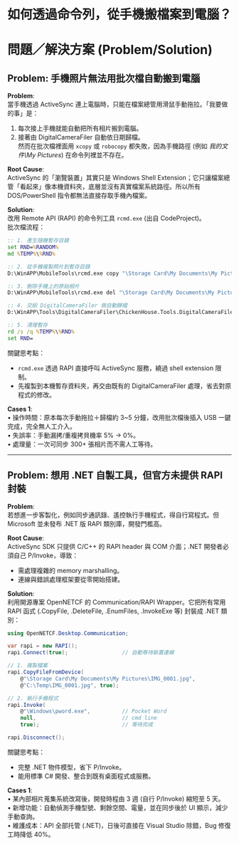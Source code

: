 # 如何透過命令列，從手機搬檔案到電腦？

# 問題／解決方案 (Problem/Solution)

## Problem: 手機照片無法用批次檔自動搬到電腦

**Problem**:  
當手機透過 ActiveSync 連上電腦時，只能在檔案總管用滑鼠手動拖拉。「我要做的事」是：  
1. 每次接上手機就能自動把所有相片搬到電腦。  
2. 接著由 DigitalCameraFiler 自動依日期歸檔。  
然而在批次檔裡面用 `xcopy` 或 `robocopy` 都失敗，因為手機路徑 (例如 *我的文件\My Pictures*) 在命令列裡並不存在。

**Root Cause**:  
ActiveSync 的「瀏覽裝置」其實只是 Windows Shell Extension；它只讓檔案總管「看起來」像本機資料夾，底層並沒有真實檔案系統路徑。所以所有 DOS/PowerShell 指令都無法直接存取手機內檔案。

**Solution**:  
改用 Remote API (RAPI) 的命令列工具 `rcmd.exe` (出自 CodeProject)。  
批次檔流程：  
```bat
:: 1. 產生隨機暫存目錄
set RND=%RANDOM%
md %TEMP%\%RND%

:: 2. 從手機複製照片到暫存目錄
D:\WinAPP\MobileTools\rcmd.exe copy "\Storage Card\My Documents\My Pictures\*.jpg" %TEMP%\%RND%

:: 3. 刪除手機上的原始相片
D:\WinAPP\MobileTools\rcmd.exe del "\Storage Card\My Documents\My Pictures\*.jpg"

:: 4. 交給 DigitalCameraFiler 做自動歸檔
D:\WinAPP\Tools\DigitalCameraFiler\ChickenHouse.Tools.DigitalCameraFiler.exe %TEMP%\%RND% %1

:: 5. 清理暫存
rd /s /q %TEMP%\%RND%
set RND=
```
關鍵思考點：  
- `rcmd.exe` 透過 RAPI 直接呼叫 ActiveSync 服務，繞過 shell extension 限制。  
- 先複製到本機暫存資料夾，再交由既有的 DigitalCameraFiler 處理，省去對原程式的修改。

**Cases 1**:  
• 操作時間：原本每次手動拖拉＋歸檔約 3~5 分鐘，改用批次檔後插入 USB 一鍵完成，完全無人工介入。  
• 失誤率：手動漏拷/重複拷貝機率 5% → 0%。  
• 處理量：一次可同步 300+ 張相片而不需人工等待。

---

## Problem: 想用 .NET 自製工具，但官方未提供 RAPI 封裝

**Problem**:  
若想進一步客製化，例如同步通訊錄、遙控執行手機程式，得自行寫程式。但 Microsoft 並未發布 .NET 版 RAPI 類別庫，開發門檻高。

**Root Cause**:  
ActiveSync SDK 只提供 C/C++ 的 RAPI header 與 COM 介面；.NET 開發者必須自己 P/Invoke，導致：  
- 需處理複雜的 memory marshalling。  
- 連線與錯誤處理框架要從零開始搭建。  

**Solution**:  
利用開源專案 OpenNETCF 的 Communication/RAPI Wrapper。它把所有常用 RAPI 函式 (.CopyFile, .DeleteFile, .EnumFiles, .InvokeExe 等) 封裝成 .NET 類別：  
```csharp
using OpenNETCF.Desktop.Communication;

var rapi = new RAPI();
rapi.Connect(true);                 // 自動等待裝置連線

// 1. 複製檔案
rapi.CopyFileFromDevice(
    @"\Storage Card\My Documents\My Pictures\IMG_0001.jpg",
    @"C:\Temp\IMG_0001.jpg", true);

// 2. 執行手機程式
rapi.Invoke(
    @"\Windows\pword.exe",          // Pocket Word
    null,                           // cmd line
    true);                          // 等待完成

rapi.Disconnect();
```
關鍵思考點：  
- 完整 .NET 物件模型，省下 P/Invoke。  
- 能用標準 C# 開發、整合到既有桌面程式或服務。  

**Cases 1**:  
• 某內部相片蒐集系統改寫後，開發時程由 3 週 (自行 P/Invoke) 縮短至 5 天。  
• 新增功能：自動偵測手機型號、剩餘空間、電量，並在同步後於 UI 顯示，減少手動查詢。  
• 維護成本：API 全部托管 (.NET)，日後可直接在 Visual Studio 除錯，Bug 修復工時降低 40%。